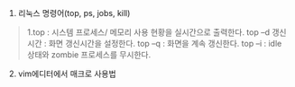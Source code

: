 1) 리눅스 명령어(top, ps, jobs, kill)
>1.top : 시스템 프로세스/ 메모리 사용 현황을 실시간으로 출력한다.
top –d 갱신시간 : 화면 갱신시간을 설정한다.
top –q : 화면을 계속 갱신한다.
top –i : idle 상태와 zombie 프로세스를 무시한다.

2) vim에디터에서 매크로 사용법
